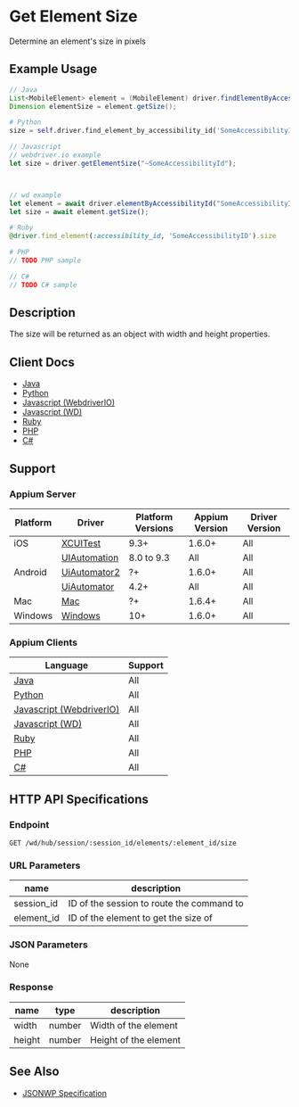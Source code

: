 # Get Element Size

Determine an element's size in pixels
## Example Usage

```java
// Java
List<MobileElement> element = (MobileElement) driver.findElementByAccessibilityId("SomeAccessibilityID");
Dimension elementSize = element.getSize();

```

```python
# Python
size = self.driver.find_element_by_accessibility_id('SomeAccessibilityID').size

```

```javascript
// Javascript
// webdriver.io example
let size = driver.getElementSize("~SomeAccessibilityId");



// wd example
let element = await driver.elementByAccessibilityId("SomeAccessibilityID");
let size = await element.getSize();

```

```ruby
# Ruby
@driver.find_element(:accessibility_id, 'SomeAccessibilityID').size

```

```php
# PHP
// TODO PHP sample

```

```csharp
// C#
// TODO C# sample

```


## Description

The size will be returned as an object with width and height properties.

## Client Docs

 * [Java](https://seleniumhq.github.io/selenium/docs/api/java/org/openqa/selenium/WebElement.html#getSize--) 
 * [Python](http://selenium-python.readthedocs.io/api.html#selenium.webdriver.remote.webelement.WebElement.size) 
 * [Javascript (WebdriverIO)](http://webdriver.io/api/property/getElementSize.html) 
 * [Javascript (WD)](https://github.com/admc/wd/blob/master/lib/commands.js#L2203) 
 * [Ruby](http://www.rubydoc.info/gems/selenium-webdriver/Selenium/WebDriver/Element:size) 
 * [PHP](https://github.com/appium/php-client/) 
 * [C#](https://github.com/appium/appium-dotnet-driver/) 

## Support

### Appium Server

|Platform|Driver|Platform Versions|Appium Version|Driver Version|
|--------|----------------|------|--------------|--------------|
| iOS | [XCUITest](/docs/en/drivers/ios-xcuitest.md) | 9.3+ | 1.6.0+ | All |
|  | [UIAutomation](/docs/en/drivers/ios-uiautomation.md) | 8.0 to 9.3 | All | All |
| Android | [UiAutomator2](/docs/en/drivers/android-uiautomator2.md) | ?+ | 1.6.0+ | All |
|  | [UiAutomator](/docs/en/drivers/android-uiautomator.md) | 4.2+ | All | All |
| Mac | [Mac](/docs/en/drivers/mac.md) | ?+ | 1.6.4+ | All |
| Windows | [Windows](/docs/en/drivers/windows.md) | 10+ | 1.6.0+ | All |

### Appium Clients 

|Language|Support|
|--------|-------|
|[Java](https://github.com/appium/java-client/releases/latest)| All |
|[Python](https://github.com/appium/python-client/releases/latest)| All |
|[Javascript (WebdriverIO)](http://webdriver.io/index.html)| All |
|[Javascript (WD)](https://github.com/admc/wd/releases/latest)| All |
|[Ruby](https://github.com/appium/ruby_lib/releases/latest)| All |
|[PHP](https://github.com/appium/php-client/releases/latest)| All |
|[C#](https://github.com/appium/appium-dotnet-driver/releases/latest)| All |

## HTTP API Specifications

### Endpoint

`GET /wd/hub/session/:session_id/elements/:element_id/size`

### URL Parameters

|name|description|
|----|-----------|
|session_id|ID of the session to route the command to|
|element_id|ID of the element to get the size of|

### JSON Parameters

None

### Response

|name|type|description|
|----|----|-----------|
| width | number | Width of the element |
| height | number | Height of the element |

## See Also

* [JSONWP Specification](https://github.com/SeleniumHQ/selenium/wiki/JsonWireProtocol#sessionsessionidelementidsize)
